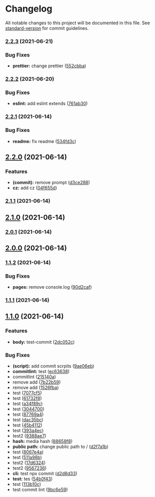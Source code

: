# Changelog

All notable changes to this project will be documented in this file. See [standard-version](https://github.com/conventional-changelog/standard-version) for commit guidelines.

### [2.2.3](https://github.com/OdaNeo/webpack4-multi-page/compare/v2.2.2...v2.2.3) (2021-06-21)


### Bug Fixes

* **prettier:** change prettier ([552cbba](https://github.com/OdaNeo/webpack4-multi-page/commit/552cbbae3944b69a5a9b73a951f91d55e81641e0))

### [2.2.2](https://github.com/OdaNeo/webpack4-multi-page/compare/v2.2.1...v2.2.2) (2021-06-20)

### Bug Fixes

- **eslint:** add eslint extends ([761ab30](https://github.com/OdaNeo/webpack4-multi-page/commit/761ab30418f8a37b15b644f734003ebcf883866f))

### [2.2.1](https://github.com/OdaNeo/webpack4-multi-page/compare/v2.2.0...v2.2.1) (2021-06-14)

### Bug Fixes

- **readme:** fix readme ([534fd3c](https://github.com/OdaNeo/webpack4-multi-page/commit/534fd3c4828919f8fa524f0c73232a645d6ac7f0))

## [2.2.0](https://github.com/OdaNeo/webpack4-multi-page/compare/v2.1.1...v2.2.0) (2021-06-14)

### Features

- **(commit):** remove prompt ([d3ce288](https://github.com/OdaNeo/webpack4-multi-page/commit/d3ce288331844ae99b89c0dcd17313f8027648d1))
- **cz:** add cz ([04f655d](https://github.com/OdaNeo/webpack4-multi-page/commit/04f655d4169f5dd0c42bc498f29455efbbe67165))

### [2.1.1](https://github.com/OdaNeo/webpack4-multi-page/compare/v2.1.0...v2.1.1) (2021-06-14)

## [2.1.0](https://github.com/OdaNeo/webpack4-multi-page/compare/v2.0.1...v2.1.0) (2021-06-14)

### [2.0.1](https://github.com/OdaNeo/webpack4-multi-page/compare/v2.0.0...v2.0.1) (2021-06-14)

## [2.0.0](https://github.com/OdaNeo/webpack4-multi-page/compare/v1.1.2...v2.0.0) (2021-06-14)

### [1.1.2](https://github.com/OdaNeo/webpack4-multi-page/compare/v1.1.1...v1.1.2) (2021-06-14)

### Bug Fixes

- **pages:** remove console.log ([90d2caf](https://github.com/OdaNeo/webpack4-multi-page/commit/90d2cafea3617a5967a82b501ae2c0d64131340f))

### [1.1.1](https://github.com/OdaNeo/webpack4-multi-page/compare/v1.1.0...v1.1.1) (2021-06-14)

## [1.1.0](https://github.com/OdaNeo/webpack4-multi-page/compare/v1.0.0...v1.1.0) (2021-06-14)

### Features

- **body:** test-commit ([2dc052c](https://github.com/OdaNeo/webpack4-multi-page/commit/2dc052ccfd10c0486574d7502fb778b4ae6917f2))

### Bug Fixes

- **(script):** add commit scrpits ([9ae06eb](https://github.com/OdaNeo/webpack4-multi-page/commit/9ae06eb901e6d03cec53dd8ebb9fb44dda377cb8))
- **commitlint:** test ([ec63638](https://github.com/OdaNeo/webpack4-multi-page/commit/ec63638aecc7331ee35ef20090a65a288a4fa531))
- commitlint ([215140a](https://github.com/OdaNeo/webpack4-multi-page/commit/215140a1de84fb2132f27e44683b0327c522233e))
- remove add ([7b22b59](https://github.com/OdaNeo/webpack4-multi-page/commit/7b22b59691ae9420378514c39a7e677bc2101688))
- remove add ([1526fba](https://github.com/OdaNeo/webpack4-multi-page/commit/1526fba9ed799361ce87194914d6eefe2bfa0d62))
- test ([7077cf5](https://github.com/OdaNeo/webpack4-multi-page/commit/7077cf53738bb2bb7ecff19ca6a9d74416bf41d5))
- test ([61732f8](https://github.com/OdaNeo/webpack4-multi-page/commit/61732f8403e8f43a8a55c00cd29f909d06a3868b))
- test ([a34f89c](https://github.com/OdaNeo/webpack4-multi-page/commit/a34f89cd82e3fbc106ba238610e2f09573359d06))
- test ([3044700](https://github.com/OdaNeo/webpack4-multi-page/commit/3044700a7103e0a6f91d410e2eb967da7de0acf5))
- test ([87769a4](https://github.com/OdaNeo/webpack4-multi-page/commit/87769a43f8aa00d706b138fd687cd230eb17b7c3))
- test ([dac35bc](https://github.com/OdaNeo/webpack4-multi-page/commit/dac35bca6a27e365ce88d7198546acbf30f98528))
- test ([45b4112](https://github.com/OdaNeo/webpack4-multi-page/commit/45b4112f6139141c23cd41994577aa27b677407c))
- test ([393a4ec](https://github.com/OdaNeo/webpack4-multi-page/commit/393a4ec9491e76d854262fb54a398fa535832761))
- test2 ([9388ae7](https://github.com/OdaNeo/webpack4-multi-page/commit/9388ae71ef0a39ccd7db97698b0a2582872bacb0))
- **hash:** media hash ([88658f8](https://github.com/OdaNeo/webpack4-multi-page/commit/88658f8d1ec377c1152155d70cd4d365e29a5563))
- **public path:** change public path to / ([d2f7a1b](https://github.com/OdaNeo/webpack4-multi-page/commit/d2f7a1bdffd80a2cb2c9cb13fb7d553e57928081))
- test ([8067e4a](https://github.com/OdaNeo/webpack4-multi-page/commit/8067e4aeaa20f53e067912629204dd676751b887))
- test ([511a98b](https://github.com/OdaNeo/webpack4-multi-page/commit/511a98bf7225c9975aadc01a6c66f8d3fbd071b2))
- test2 ([17d6324](https://github.com/OdaNeo/webpack4-multi-page/commit/17d6324682d6cd9295f3b77a8773ec9cd948787a))
- test2 ([9567236](https://github.com/OdaNeo/webpack4-multi-page/commit/9567236ec621a097ebbb6a3ae5e0babd3db405d7))
- **cli:** test npx commit ([d2d8d33](https://github.com/OdaNeo/webpack4-multi-page/commit/d2d8d33822a2567a7be92135617f72196fc34c5f))
- **test:** tes ([54b0f43](https://github.com/OdaNeo/webpack4-multi-page/commit/54b0f439508ca81116adcdc3be863591527fe724))
- test ([113b10c](https://github.com/OdaNeo/webpack4-multi-page/commit/113b10c2320b444b14d4a1d885c33d5e544bd778))
- test commit lint ([9bc6e59](https://github.com/OdaNeo/webpack4-multi-page/commit/9bc6e5909c9800244339dea3435b6cffb7487422))
